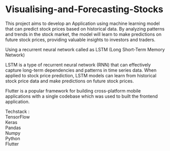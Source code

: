 # Visualising-and-Forecasting-Stocks

This project aims to develop an Application using machine learning model that can predict stock prices based on historical data. By analyzing patterns and trends in the stock market, the model will learn to make predictions on future stock prices, providing valuable insights to investors and traders.<br>

Using a recurrent neural network called as LSTM (Long Short-Term Memory Network)<br>

LSTM is a type of recurrent neural network (RNN) that can effectively capture long-term dependencies and patterns in time series data. When applied to stock price prediction, LSTM models can learn from historical stock price data and make predictions on future stock prices.<br>

Flutter is a popular framework for building cross-platform mobile applications with a single codebase which was used to built the frontend application.<br>

Techstack :<br>
TensorFlow<br>
Keras<br>
Pandas<br>
Numpy<br>
Python<br>
Flutter<br>


